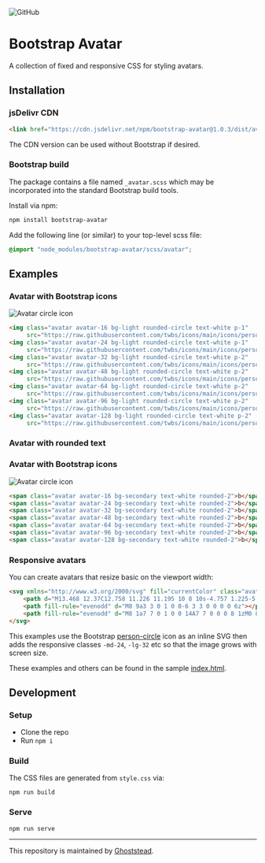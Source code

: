 ![GitHub](https://img.shields.io/github/license/ghoststead/steady-cli?label=License)

# Bootstrap Avatar

A collection of fixed and responsive CSS for styling avatars.

## Installation

### jsDelivr CDN
```html
<link href="https://cdn.jsdelivr.net/npm/bootstrap-avatar@1.0.3/dist/avatar.min.css" rel="stylesheet">
```
The CDN version can be used without Bootstrap if desired.

### Bootstrap build
The package contains a file named `_avatar.scss` which may be incorporated into the
standard Bootstrap build tools.

Install via npm:
```html
npm install bootstrap-avatar
```

Add the following line (or similar) to your top-level scss file:
```scss
@import "node_modules/bootstrap-avatar/scss/avatar";
```

## Examples

### Avatar with Bootstrap icons
![Avatar circle icon](https://static.ghoststead.com/projects/bootstrap-avatar/avatar-circle-icon.png)

```html
<img class="avatar avatar-16 bg-light rounded-circle text-white p-1"
     src="https://raw.githubusercontent.com/twbs/icons/main/icons/person.svg">
<img class="avatar avatar-24 bg-light rounded-circle text-white p-1"
     src="https://raw.githubusercontent.com/twbs/icons/main/icons/person-fill.svg">
<img class="avatar avatar-32 bg-light rounded-circle text-white p-2"
     src="https://raw.githubusercontent.com/twbs/icons/main/icons/person-fill.svg">
<img class="avatar avatar-48 bg-light rounded-circle text-white p-2"
     src="https://raw.githubusercontent.com/twbs/icons/main/icons/person-fill.svg">
<img class="avatar avatar-64 bg-light rounded-circle text-white p-2"
     src="https://raw.githubusercontent.com/twbs/icons/main/icons/person-fill.svg">
<img class="avatar avatar-96 bg-light rounded-circle text-white p-2"
     src="https://raw.githubusercontent.com/twbs/icons/main/icons/person-fill.svg">
<img class="avatar avatar-128 bg-light rounded-circle text-white p-2"
     src="https://raw.githubusercontent.com/twbs/icons/main/icons/person-fill.svg">
```

### Avatar with rounded text
### Avatar with Bootstrap icons
![Avatar circle icon](https://static.ghoststead.com/projects/bootstrap-avatar/avatar-rounded-text.png)

```html
<span class="avatar avatar-16 bg-secondary text-white rounded-2">b</span>
<span class="avatar avatar-24 bg-secondary text-white rounded-2">b</span>
<span class="avatar avatar-32 bg-secondary text-white rounded-2">b</span>
<span class="avatar avatar-48 bg-secondary text-white rounded-2">b</span>
<span class="avatar avatar-64 bg-secondary text-white rounded-2">b</span>
<span class="avatar avatar-96 bg-secondary text-white rounded-2">b</span>
<span class="avatar avatar-128 bg-secondary text-white rounded-2">b</span>
```

### Responsive avatars
You can create avatars that resize basic on the viewport width:
```html
<svg xmlns="http://www.w3.org/2000/svg" fill="currentColor" class="avatar avatar-16 avatar-md-24 avatar-lg-32 avatar-xl-64 avatar-xxl-128 text-primary" viewBox="0 0 16 16">
    <path d="M13.468 12.37C12.758 11.226 11.195 10 8 10s-4.757 1.225-5.468 2.37A6.987 6.987 0 0 0 8 15a6.987 6.987 0 0 0 5.468-2.63z"></path>
    <path fill-rule="evenodd" d="M8 9a3 3 0 1 0 0-6 3 3 0 0 0 0 6z"></path>
    <path fill-rule="evenodd" d="M8 1a7 7 0 1 0 0 14A7 7 0 0 0 8 1zM0 8a8 8 0 1 1 16 0A8 8 0 0 1 0 8z"></path>
</svg>
```

This examples use the Bootstrap [person-circle](https://icons.getbootstrap.com/icons/person-circle/) icon as an inline SVG then
adds the responsive classes `-md-24`, `-lg-32` etc so that the image grows with screen size.

These examples and others can be found in the sample [index.html](https://www.github.com/bootstrap-avatar/index.html).

## Development
### Setup
* Clone the repo
* Run `npm i`

### Build
The CSS files are generated from `style.css` via:
```shell
npm run build
```

### Serve
```shell
npm run serve
```

---
This repository is maintained by [Ghoststead](https://www.ghoststead.com).
